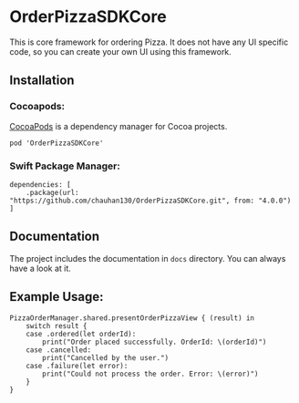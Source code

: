 
# OrderPizzaSDKCore

This is core framework for ordering Pizza. It does not have any UI specific code, so you can create your own UI using this framework.

## Installation
### Cocoapods:
[CocoaPods](https://cocoapods.org/)  is a dependency manager for Cocoa projects. 

    pod 'OrderPizzaSDKCore'

### Swift Package Manager:

    dependencies: [ 
        .package(url: "https://github.com/chauhan130/OrderPizzaSDKCore.git", from: "4.0.0") 
    ]

## Documentation
The project includes the documentation in `docs` directory. You can always have a look at it.

## Example Usage:

    PizzaOrderManager.shared.presentOrderPizzaView { (result) in
        switch result {
        case .ordered(let orderId):
            print("Order placed successfully. OrderId: \(orderId)")
        case .cancelled:
            print("Cancelled by the user.")
        case .failure(let error):
            print("Could not process the order. Error: \(error)")
        }
    }
